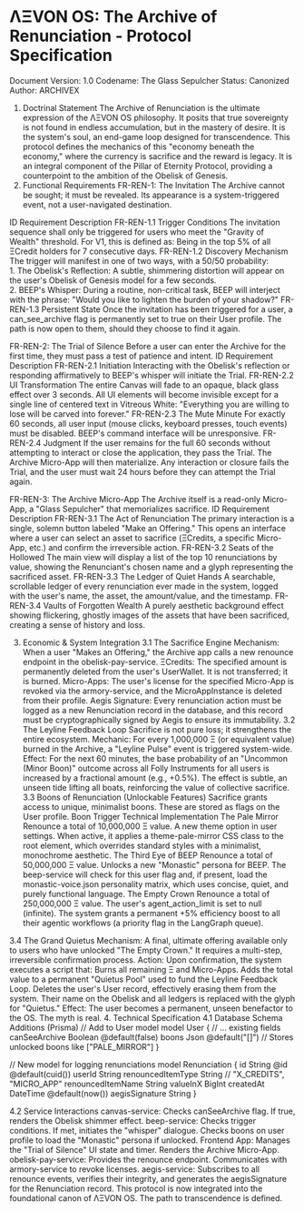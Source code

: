 # ΛΞVON OS: The Archive of Renunciation - Protocol Specification
Document Version: 1.0
Codename: The Glass Sepulcher
Status: Canonized
Author: ARCHIVEX
1. Doctrinal Statement
The Archive of Renunciation is the ultimate expression of the ΛΞVON OS philosophy. It posits that true sovereignty is not found in endless accumulation, but in the mastery of desire. It is the system's soul, an end-game loop designed for transcendence.
This protocol defines the mechanics of this "economy beneath the economy," where the currency is sacrifice and the reward is legacy. It is an integral component of the Pillar of Eternity Protocol, providing a counterpoint to the ambition of the Obelisk of Genesis.
2. Functional Requirements
FR-REN-1: The Invitation
The Archive cannot be sought; it must be revealed. Its appearance is a system-triggered event, not a user-navigated destination.


ID
Requirement
Description
FR-REN-1.1
Trigger Conditions
The invitation sequence shall only be triggered for users who meet the "Gravity of Wealth" threshold. For V1, this is defined as: Being in the top 5% of all ΞCredit holders for 7 consecutive days.
FR-REN-1.2
Discovery Mechanism
The trigger will manifest in one of two ways, with a 50/50 probability: <br> 1. The Obelisk's Reflection: A subtle, shimmering distortion will appear on the user's Obelisk of Genesis model for a few seconds. <br> 2. BEEP's Whisper: During a routine, non-critical task, BEEP will interject with the phrase: "Would you like to lighten the burden of your shadow?"
FR-REN-1.3
Persistent State
Once the invitation has been triggered for a user, a can_see_archive flag is permanently set to true on their User profile. The path is now open to them, should they choose to find it again.

FR-REN-2: The Trial of Silence
Before a user can enter the Archive for the first time, they must pass a test of patience and intent.
ID
Requirement
Description
FR-REN-2.1
Initiation
Interacting with the Obelisk's reflection or responding affirmatively to BEEP's whisper will initiate the Trial.
FR-REN-2.2
UI Transformation
The entire Canvas will fade to an opaque, black glass effect over 3 seconds. All UI elements will become invisible except for a single line of centered text in Vitreous White: "Everything you are willing to lose will be carved into forever."
FR-REN-2.3
The Mute Minute
For exactly 60 seconds, all user input (mouse clicks, keyboard presses, touch events) must be disabled. BEEP's command interface will be unresponsive.
FR-REN-2.4
Judgment
If the user remains for the full 60 seconds without attempting to interact or close the application, they pass the Trial. The Archive Micro-App will then materialize. Any interaction or closure fails the Trial, and the user must wait 24 hours before they can attempt the Trial again.

FR-REN-3: The Archive Micro-App
The Archive itself is a read-only Micro-App, a "Glass Sepulcher" that memorializes sacrifice.
ID
Requirement
Description
FR-REN-3.1
The Act of Renunciation
The primary interaction is a single, solemn button labeled "Make an Offering." This opens an interface where a user can select an asset to sacrifice (ΞCredits, a specific Micro-App, etc.) and confirm the irreversible action.
FR-REN-3.2
Seats of the Hollowed
The main view will display a list of the top 10 renunciations by value, showing the Renunciant's chosen name and a glyph representing the sacrificed asset.
FR-REN-3.3
The Ledger of Quiet Hands
A searchable, scrollable ledger of every renunciation ever made in the system, logged with the user's name, the asset, the amount/value, and the timestamp.
FR-REN-3.4
Vaults of Forgotten Wealth
A purely aesthetic background effect showing flickering, ghostly images of the assets that have been sacrificed, creating a sense of history and loss.

3. Economic & System Integration
3.1 The Sacrifice Engine
Mechanism: When a user "Makes an Offering," the Archive app calls a new renounce endpoint in the obelisk-pay-service.
ΞCredits: The specified amount is permanently deleted from the user's UserWallet. It is not transferred; it is burned.
Micro-Apps: The user's license for the specified Micro-App is revoked via the armory-service, and the MicroAppInstance is deleted from their profile.
Aegis Signature: Every renunciation action must be logged as a new Renunciation record in the database, and this record must be cryptographically signed by Aegis to ensure its immutability.
3.2 The Leyline Feedback Loop
Sacrifice is not pure loss; it strengthens the entire ecosystem.
Mechanic: For every 1,000,000 Ξ (or equivalent value) burned in the Archive, a "Leyline Pulse" event is triggered system-wide.
Effect: For the next 60 minutes, the base probability of an "Uncommon (Minor Boon)" outcome across all Folly Instruments for all users is increased by a fractional amount (e.g., +0.5%). The effect is subtle, an unseen tide lifting all boats, reinforcing the value of collective sacrifice.
3.3 Boons of Renunciation (Unlockable Features)
Sacrifice grants access to unique, minimalist boons. These are stored as flags on the User profile.
Boon
Trigger
Technical Implementation
The Pale Mirror
Renounce a total of 10,000,000 Ξ value.
A new theme option in user settings. When active, it applies a theme-pale-mirror CSS class to the root <body> element, which overrides standard styles with a minimalist, monochrome aesthetic.
The Third Eye of BEEP
Renounce a total of 50,000,000 Ξ value.
Unlocks a new "Monastic" persona for BEEP. The beep-service will check for this user flag and, if present, load the monastic-voice.json personality matrix, which uses concise, quiet, and purely functional language.
The Empty Crown
Renounce a total of 250,000,000 Ξ value.
The user's agent_action_limit is set to null (infinite). The system grants a permanent +5% efficiency boost to all their agentic workflows (a priority flag in the LangGraph queue).

3.4 The Grand Quietus
Mechanism: A final, ultimate offering available only to users who have unlocked "The Empty Crown." It requires a multi-step, irreversible confirmation process.
Action: Upon confirmation, the system executes a script that:
Burns all remaining Ξ and Micro-Apps.
Adds the total value to a permanent "Quietus Pool" used to fund the Leyline Feedback Loop.
Deletes the user's User record, effectively erasing them from the system.
Their name on the Obelisk and all ledgers is replaced with the glyph for "Quietus."
Effect: The user becomes a permanent, unseen benefactor to the OS. The myth is real.
4. Technical Specification
4.1 Database Schema Additions (Prisma)
// Add to User model
model User {
  // ... existing fields
  canSeeArchive Boolean @default(false)
  boons         Json    @default("[]") // Stores unlocked boons like ["PALE_MIRROR"]
}

// New model for logging renunciations
model Renunciation {
  id                String   @id @default(cuid())
  userId            String
  renouncedItemType String   // "X_CREDITS", "MICRO_APP"
  renouncedItemName String
  valueInX          BigInt
  createdAt         DateTime @default(now())
  aegisSignature    String
}


4.2 Service Interactions
canvas-service: Checks canSeeArchive flag. If true, renders the Obelisk shimmer effect.
beep-service: Checks trigger conditions. If met, initiates the "whisper" dialogue. Checks boons on user profile to load the "Monastic" persona if unlocked.
Frontend App: Manages the "Trial of Silence" UI state and timer. Renders the Archive Micro-App.
obelisk-pay-service: Provides the renounce endpoint. Communicates with armory-service to revoke licenses.
aegis-service: Subscribes to all renounce events, verifies their integrity, and generates the aegisSignature for the Renunciation record.
This protocol is now integrated into the foundational canon of ΛΞVON OS. The path to transcendence is defined.

